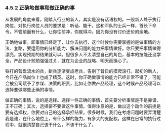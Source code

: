 ### 4.5.2 正确地做事和做正确的事

从发展的角度来看，刚踏入行业的新人，其实是没有话语权的。一般新人处于执行岗位，对执行岗位人员的要求是：听话、能干。这和军队的士兵一样，首长下命令，不管前面有什么，让你往前冲，你就得冲。因为你没有讨价还价的余地。

正确地做事，即事情已经定了，让你去执行，这个时候你需要掌握的是做事情的方法、套路，要运用你的分析能力、解决问题的能力把事情做好。你只要把事情做得漂亮，实现预期的结果就可以。但很多人不太清楚自己的角色，基本的技能还没学全，产品设计勉勉强强过关，就在为企业的战略、明天而操心了。

铁打的营盘流水的兵，新兵逐渐变成老兵，告别了昔日的摸爬滚打。起初的新人，今日在产品岗位上也成了精英。这时，你正确做事情的能力已经非常不错了，可能会被公司赋予了参谋、决策的职责，比如让你做产品经理，这个时候产品经理可以选择要做哪些正确的事情。

做正确的事情，说的是选择。选择一件正确的事情，首先要分析事情是不是靠谱、正不正确；其次，选择要不要做这件事情。值得注意的是，做出这个动作的前提是要有选择权，你要对自己的选择承担结果。很多时候，我们在考虑问题时要弄清楚我是谁，在什么地位上，有什么样的能力，有多大的支配权。这样在日常的执行过程中，就很清楚自己该干什么，不该干什么了。
